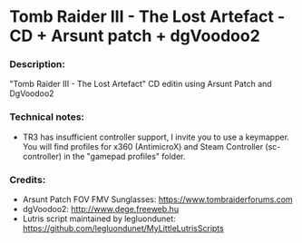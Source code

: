 # Tomb Raider III - The Lost Artefact - CD + Arsunt patch + dgVoodoo2
### Description:
"Tomb Raider III - The Lost Artefact" CD editin using Arsunt Patch and DgVoodoo2
### Technical notes:
- TR3 has insufficient controller support, I invite you to use a keymapper. You will find profiles for x360 (AntimicroX) and Steam Controller (sc-controller) in the "gamepad profiles" folder.
### Credits:
- Arsunt Patch FOV FMV Sunglasses: https://www.tombraiderforums.com
- dgVoodoo2: http://www.dege.freeweb.hu
- Lutris script maintained by legluondunet: https://github.com/legluondunet/MyLittleLutrisScripts
